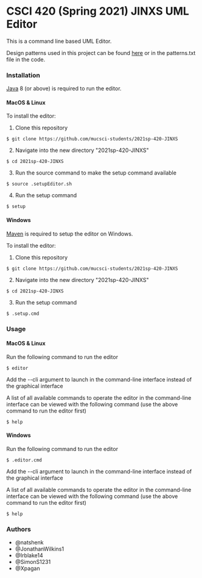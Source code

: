 # CSCI 420 (Spring 2021) JINXS UML Editor

This is a command line based UML Editor.

Design patterns used in this project can be found [here](https://docs.google.com/document/d/1hxUT51G07pBQSvu6s3pGFEkdWPJ4yEN7tVUG1QJKwqw/edit?usp=sharing) or in the patterns.txt file in the code.

### Installation

[Java](https://www.java.com/en/download/) 8 (or above) is required to run the editor.

#### MacOS & Linux

To install the editor:
1. Clone this repository
```
$ git clone https://github.com/mucsci-students/2021sp-420-JINXS
```
2. Navigate into the new directory "2021sp-420-JINXS"
```
$ cd 2021sp-420-JINXS
```
3. Run the source command to make the setup command available
```
$ source .setupEditor.sh
```
4. Run the setup command
```
$ setup
```

#### Windows

[Maven](https://maven.apache.org/download.cgi) is required to setup the editor on Windows.

To install the editor:
1. Clone this repository
```
$ git clone https://github.com/mucsci-students/2021sp-420-JINXS
```
2. Navigate into the new directory "2021sp-420-JINXS"
```
$ cd 2021sp-420-JINXS
```
3. Run the setup command
```
$ .setup.cmd
```

### Usage

#### MacOS & Linux

Run the following command to run the editor

```
$ editor
```
Add the --cli argument to launch in the command-line interface instead of the graphical interface

A list of all available commands to operate the editor in the command-line interface can be viewed with the following command (use the above command to run the editor first)
```
$ help
```

#### Windows

Run the following command to run the editor

```
$ .editor.cmd
```
Add the --cli argument to launch in the command-line interface instead of the graphical interface

A list of all available commands to operate the editor in the command-line interface can be viewed with the following command (use the above command to run the editor first)
```
$ help
```

### Authors
* @natshenk
* @JonathanWilkins1
* @Irblake14
* @SimonS1231
* @Xpagan
